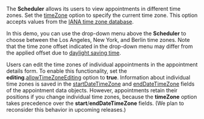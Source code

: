 The **Scheduler** allows its users to view appointments in different time zones. Set the [timeZone](/Documentation/ApiReference/UI_Widgets/dxScheduler/Configuration/#timeZone) option to specify the current time zone. This option accepts values from the <a href="https://en.wikipedia.org/wiki/List_of_tz_database_time_zones" target="_blank">IANA time zone database</a>.

In this demo, you can use the drop-down menu above the **Scheduler** to choose between the Los Angeles, New York, and Berlin time zones. Note that the time zone offset indicated in the drop-down menu may differ from the applied offset due to <a href="https://en.wikipedia.org/wiki/Daylight_saving_time" target="_blank">daylight saving time</a>.

Users can edit the time zones of individual appointments in the appointment details form. To enable this functionality, set the **editing**.[allowTimeZoneEditing](/Documentation/ApiReference/UI_Widgets/dxScheduler/Configuration/editing/#allowTimeZoneEditing) option to **true**. Information about individual time zones is saved in the [startDateTimeZone](/Documentation/ApiReference/Common/Object_Structures/dxSchedulerAppointment/#startDateTimeZone) and [endDateTimeZone](/Documentation/ApiReference/Common/Object_Structures/dxSchedulerAppointment/#endDateTimeZone) fields of the appointment data objects. However, appointments retain their positions if you change individual time zones, because the **timeZone** option takes precedence over the **start**/**endDateTimeZone** fields. (We plan to reconsider this behavior in upcoming releases.)
